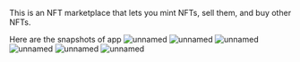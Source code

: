This is an NFT marketplace that lets you mint NFTs, sell them, and buy other NFTs. 

Here are the snapshots of app 
![unnamed](https://github.com/Dash10107/NFT-marketplace/assets/97282628/ac1c5181-7f40-4bfd-86fa-63094863824f)
![unnamed](https://github.com/Dash10107/NFT-marketplace/assets/97282628/92bd66e1-566e-4549-ae73-7ff72522195b)
![unnamed](https://github.com/Dash10107/NFT-marketplace/assets/97282628/17ed7705-32e1-47e4-93c6-0b64accc91f1)
![unnamed](https://github.com/Dash10107/NFT-marketplace/assets/97282628/92fa612c-b98a-4bce-8f8b-a696d587caf3)
![unnamed](https://github.com/Dash10107/NFT-marketplace/assets/97282628/c530cf25-eb75-45e0-81d3-48b9ba90e3a2)
![unnamed](https://github.com/Dash10107/NFT-marketplace/assets/97282628/362ac52a-feb7-43f7-b804-a8cd98f89b60)
